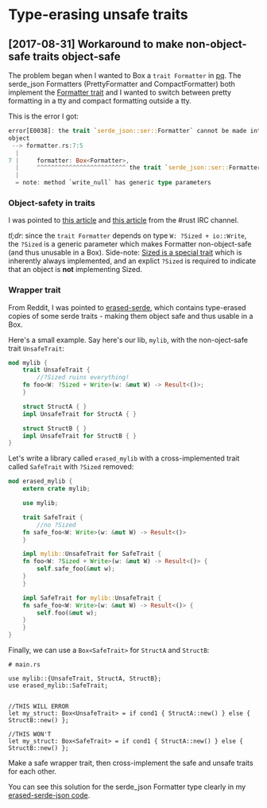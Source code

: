 Type-erasing unsafe traits
==========================

[2017-08-31] Workaround to make non-object-safe traits object-safe
------------------------------------------------------------------

The problem began when I wanted to Box a `trait Formatter` in [pq](https://github.com/sevagh/pq). The serde_json Formatters (PrettyFormatter and CompactFormatter) both implement the [Formatter trait](https://docs.serde.rs/serde_json/ser/trait.Formatter.html#implementors) and I wanted to switch between pretty formatting in a tty and compact formatting outside a tty.

This is the error I got:

```rust
error[E0038]: the trait `serde_json::ser::Formatter` cannot be made into an 
object
 --> formatter.rs:7:5
  |
7 |     formatter: Box<Formatter>,
  |     ^^^^^^^^^^^^^^^^^^^^^^^^^ the trait `serde_json::ser::Formatter` cannot be made into an object
  |
  = note: method `write_null` has generic type parameters
```

### Object-safety in traits

I was pointed to [this article](https://github.com/rust-lang/rfcs/blob/master/text/0255-object-safety.md) and [this article](https://huonw.github.io/blog/2015/01/object-safety/) from the #rust IRC channel.

_tl;dr_: since the `trait Formatter` depends on type `W: ?Sized + io::Write`, the `?Sized` is a generic parameter which makes Formatter non-object-safe (and thus unusable in a Box). Side-note: [Sized is a special trait](https://huonw.github.io/blog/2015/01/the-sized-trait/) which is inherently always implemented, and an explict `?Sized` is required to indicate that an object is __not__ implementing Sized.

### Wrapper trait

From Reddit, I was pointed to [erased-serde](https://github.com/dtolnay/erased-serde), which contains type-erased copies of some serde traits - making them object safe and thus usable in a Box.

Here's a small example. Say here's our lib, `mylib`, with the non-oject-safe trait `UnsafeTrait`:

```rust
mod mylib {
    trait UnsafeTrait {
    	//?Sized ruins everything!
	fn foo<W: ?Sized + Write>(w: &mut W) -> Result<()>;
    }

    struct StructA { }
    impl UnsafeTrait for StructA { }

    struct StructB { }
    impl UnsafeTrait for StructB { }
}
```

Let's write a library called `erased_mylib` with a cross-implemented trait called `SafeTrait` with `?Sized` removed:

```rust
mod erased_mylib {
    extern crate mylib;

    use mylib;

    trait SafeTrait {
    	//no ?Sized
	fn safe_foo<W: Write>(w: &mut W) -> Result<()>
    }

    impl mylib::UnsafeTrait for SafeTrait {
	fn foo<W: ?Sized + Write>(w: &mut W) -> Result<()> {
	    self.safe_foo(&mut w);
	}
    }

    impl SafeTrait for mylib::UnsafeTrait {
	fn safe_foo<W: Write>(w: &mut W) -> Result<()> {
	    self.foo(&mut w);
	}
    }
}
```

Finally, we can use a `Box<SafeTrait>` for `StructA` and `StructB`:

```
# main.rs

use mylib::{UnsafeTrait, StructA, StructB};
use erased_mylib::SafeTrait;


//THIS WILL ERROR
let my_struct: Box<UnsafeTrait> = if cond1 { StructA::new() } else { StructB::new() };

//THIS WON'T
let my_struct: Box<SafeTrait> = if cond1 { StructA::new() } else { StructB::new() };
```

Make a safe wrapper trait, then cross-implement the safe and unsafe traits for each other.

You can see this solution for the serde_json Formatter type clearly in my [erased-serde-json code](https://github.com/sevagh/pq/tree/master/erased-serde-json).

